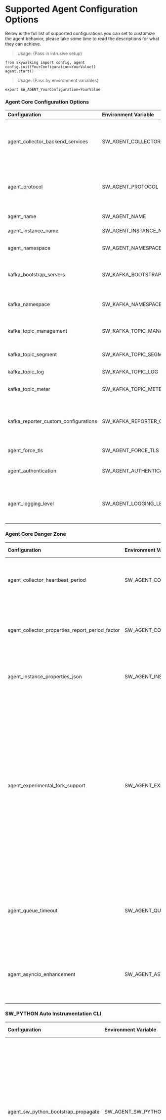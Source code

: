 # Supported Agent Configuration Options

Below is the full list of supported configurations you can set to
customize the agent behavior, please take some time to read the descriptions for what they can achieve.

> Usage: (Pass in intrusive setup)
```
from skywalking import config, agent
config.init(YourConfiguration=YourValue))
agent.start()
```
> Usage: (Pass by environment variables)
```
export SW_AGENT_YourConfiguration=YourValue
```

###  Agent Core Configuration Options
| Configuration | Environment Variable | Type | Default Value | Description |
| :------------ | :------------ | :------------ | :------------ | :------------ |
| agent_collector_backend_services | SW_AGENT_COLLECTOR_BACKEND_SERVICES | <class 'str'> | oap_host:oap_port | The backend OAP server address, 11800 is default OAP gRPC port, 12800 is HTTP, Kafka ignores this option and uses kafka_bootstrap_servers option. **This option should be changed accordingly with selected protocol** |
| agent_protocol | SW_AGENT_PROTOCOL | <class 'str'> | grpc | The protocol to communicate with the backend OAP, `http`, `grpc` or `kafka`, **we highly suggest using `grpc` in production as it's well optimized than `http`**. The `kafka` protocol provides an alternative way to submit data to the backend. |
| agent_name | SW_AGENT_NAME | <class 'str'> | Python Service Name | The name of your awesome Python service |
| agent_instance_name | SW_AGENT_INSTANCE_NAME | <class 'str'> | str(uuid.uuid1()).replace('-', '') | The name of this particular awesome Python service instance |
| agent_namespace | SW_AGENT_NAMESPACE | <class 'str'> |  | The agent namespace of the Python service (available as tag and the suffix of service name) |
| kafka_bootstrap_servers | SW_KAFKA_BOOTSTRAP_SERVERS | <class 'str'> | localhost:9092 | A list of host/port pairs to use for establishing the initial connection to your Kafka cluster. It is in the form of host1:port1,host2:port2,... (used for Kafka reporter protocol) |
| kafka_namespace | SW_KAFKA_NAMESPACE | <class 'str'> |  | The kafka namespace specified by OAP side SW_NAMESPACE, prepends the following kafka topic names with a `-`. |
| kafka_topic_management | SW_KAFKA_TOPIC_MANAGEMENT | <class 'str'> | skywalking-managements | Specifying Kafka topic name for service instance reporting and registering, this should be in sync with OAP |
| kafka_topic_segment | SW_KAFKA_TOPIC_SEGMENT | <class 'str'> | skywalking-segments | Specifying Kafka topic name for Tracing data, this should be in sync with OAP |
| kafka_topic_log | SW_KAFKA_TOPIC_LOG | <class 'str'> | skywalking-logs | Specifying Kafka topic name for Log data, this should be in sync with OAP |
| kafka_topic_meter | SW_KAFKA_TOPIC_METER | <class 'str'> | skywalking-meters | Specifying Kafka topic name for Meter data, this should be in sync with OAP |
| kafka_reporter_custom_configurations | SW_KAFKA_REPORTER_CUSTOM_CONFIGURATIONS | <class 'str'> |  | The configs to init KafkaProducer, supports the basic arguments (whose type is either `str`, `bool`, or `int`) listed [here](https://kafka-python.readthedocs.io/en/master/apidoc/KafkaProducer.html#kafka.KafkaProducer) This config only works from env variables, each one should be passed in `SW_KAFKA_REPORTER_CONFIG_<KEY_NAME>` |
| agent_force_tls | SW_AGENT_FORCE_TLS | <class 'bool'> | False | Use TLS for communication with SkyWalking OAP (no cert required) |
| agent_authentication | SW_AGENT_AUTHENTICATION | <class 'str'> |  | The authentication token to verify that the agent is trusted by the backend OAP, as for how to configure the backend, refer to [the yaml](https://github.com/apache/skywalking/blob/4f0f39ffccdc9b41049903cc540b8904f7c9728e/oap-server/server-bootstrap/src/main/resources/application.yml#L155-L158). |
| agent_logging_level | SW_AGENT_LOGGING_LEVEL | <class 'str'> | INFO | The level of agent self-logs, could be one of `CRITICAL`, `FATAL`, `ERROR`, `WARN`(`WARNING`), `INFO`, `DEBUG`. Please turn on debug if an issue is encountered to find out what's going on |
###  Agent Core Danger Zone
| Configuration | Environment Variable | Type | Default Value | Description |
| :------------ | :------------ | :------------ | :------------ | :------------ |
| agent_collector_heartbeat_period | SW_AGENT_COLLECTOR_HEARTBEAT_PERIOD | <class 'int'> | 30 | The agent will exchange heartbeat message with SkyWalking OAP backend every `period` seconds |
| agent_collector_properties_report_period_factor | SW_AGENT_COLLECTOR_PROPERTIES_REPORT_PERIOD_FACTOR | <class 'int'> | 10 | The agent will report service instance properties every `factor * heartbeat period` seconds default: 10*30 = 300 seconds |
| agent_instance_properties_json | SW_AGENT_INSTANCE_PROPERTIES_JSON | <class 'str'> |  | A custom JSON string to be reported as service instance properties, e.g. `{"key": "value"}` |
| agent_experimental_fork_support | SW_AGENT_EXPERIMENTAL_FORK_SUPPORT | <class 'bool'> | False | The agent will restart itself in any os.fork()-ed child process. Important Note: it's not suitable for short-lived processes as each one will create a new instance in SkyWalking dashboard in format of `service_instance-child(pid)`. This feature may not work when a precise combination of gRPC + Python 3.7 + subprocess (not fork) is used together. The agent will output a warning log when using on Python 3.7 for such a reason. |
| agent_queue_timeout | SW_AGENT_QUEUE_TIMEOUT | <class 'int'> | 1 | DANGEROUS - This option controls the interval of each bulk report from telemetry data queues Do not modify unless you have evaluated its impact given your service load. |
| agent_asyncio_enhancement | SW_AGENT_ASYNCIO_ENHANCEMENT | <class 'bool'> | False | Replace the threads to asyncio coroutines in network IO task with the OAP This option is experimental and may not work as expected. |
###  SW_PYTHON Auto Instrumentation CLI
| Configuration | Environment Variable | Type | Default Value | Description |
| :------------ | :------------ | :------------ | :------------ | :------------ |
| agent_sw_python_bootstrap_propagate | SW_AGENT_SW_PYTHON_BOOTSTRAP_PROPAGATE | <class 'bool'> | False | Special: can only be passed via environment. This config controls the child process agent bootstrap behavior in `sw-python` CLI, if set to `False`, a valid child process will not boot up a SkyWalking Agent. Please refer to the [CLI Guide](CLI.md) for details. |
| agent_sw_python_cli_debug_enabled | SW_AGENT_SW_PYTHON_CLI_DEBUG_ENABLED | <class 'bool'> | False | Special: can only be passed via environment. This config controls the CLI and agent logging debug mode, if set to `True`, the CLI and agent will print out debug logs. Please refer to the [CLI Guide](CLI.md) for details. Important: this config will set agent logging level to `DEBUG` as well, do not use it in production otherwise it will flood your logs. This normally shouldn't be pass as a simple flag -d will be the same. |
###  Trace Reporter Configurations
| Configuration | Environment Variable | Type | Default Value | Description |
| :------------ | :------------ | :------------ | :------------ | :------------ |
| agent_trace_reporter_max_buffer_size | SW_AGENT_TRACE_REPORTER_MAX_BUFFER_SIZE | <class 'int'> | 10000 | The maximum queue backlog size for sending the segment data to backend, segments beyond this are silently dropped |
| agent_trace_ignore_path | SW_AGENT_TRACE_IGNORE_PATH | <class 'str'> |  | You can setup multiple URL path patterns, The endpoints match these patterns wouldn't be traced. the current matching rules follow Ant Path match style , like /path/*, /path/**, /path/?. |
| agent_ignore_suffix | SW_AGENT_IGNORE_SUFFIX | <class 'str'> | .jpg,.jpeg,.js,.css,.png,.bmp,.gif,.ico,.mp3,.mp4,.html,.svg  | If the operation name of the first span is included in this set, this segment should be ignored. |
| correlation_element_max_number | SW_CORRELATION_ELEMENT_MAX_NUMBER | <class 'int'> | 3 | Max element count of the correlation context. |
| correlation_value_max_length | SW_CORRELATION_VALUE_MAX_LENGTH | <class 'int'> | 128 | Max value length of correlation context element. |
###  Profiling Configurations
| Configuration | Environment Variable | Type | Default Value | Description |
| :------------ | :------------ | :------------ | :------------ | :------------ |
| agent_profile_active | SW_AGENT_PROFILE_ACTIVE | <class 'bool'> | True | If `True`, Python agent will enable profiler when user create a new profiling task. |
| agent_collector_get_profile_task_interval | SW_AGENT_COLLECTOR_GET_PROFILE_TASK_INTERVAL | <class 'int'> | 20 | The number of seconds between two profile task query. |
| agent_profile_max_parallel | SW_AGENT_PROFILE_MAX_PARALLEL | <class 'int'> | 5 | The number of parallel monitor segment count. |
| agent_profile_duration | SW_AGENT_PROFILE_DURATION | <class 'int'> | 10 | The maximum monitor segment time(minutes), if current segment monitor time out of limit, then stop it. |
| agent_profile_dump_max_stack_depth | SW_AGENT_PROFILE_DUMP_MAX_STACK_DEPTH | <class 'int'> | 500 | The number of max dump thread stack depth |
| agent_profile_snapshot_transport_buffer_size | SW_AGENT_PROFILE_SNAPSHOT_TRANSPORT_BUFFER_SIZE | <class 'int'> | 50 | The number of snapshot transport to backend buffer size |
###  Log Reporter Configurations
| Configuration | Environment Variable | Type | Default Value | Description |
| :------------ | :------------ | :------------ | :------------ | :------------ |
| agent_log_reporter_active | SW_AGENT_LOG_REPORTER_ACTIVE | <class 'bool'> | True | If `True`, Python agent will report collected logs to the OAP or Satellite. Otherwise, it disables the feature. |
| agent_log_reporter_safe_mode | SW_AGENT_LOG_REPORTER_SAFE_MODE | <class 'bool'> | False | If `True`, Python agent will filter out HTTP basic auth information from log records. By default, it disables the feature due to potential performance impact brought by regular expression |
| agent_log_reporter_max_buffer_size | SW_AGENT_LOG_REPORTER_MAX_BUFFER_SIZE | <class 'int'> | 10000 | The maximum queue backlog size for sending log data to backend, logs beyond this are silently dropped. |
| agent_log_reporter_level | SW_AGENT_LOG_REPORTER_LEVEL | <class 'str'> | WARNING | This config specifies the logger levels of concern, any logs with a level below the config will be ignored. |
| agent_log_reporter_ignore_filter | SW_AGENT_LOG_REPORTER_IGNORE_FILTER | <class 'bool'> | False | This config customizes whether to ignore the application-defined logger filters, if `True`, all logs are reported disregarding any filter rules. |
| agent_log_reporter_formatted | SW_AGENT_LOG_REPORTER_FORMATTED | <class 'bool'> | True | If `True`, the log reporter will transmit the logs as formatted. Otherwise, puts logRecord.msg and logRecord.args into message content and tags(`argument.n`), respectively. Along with an `exception` tag if an exception was raised. Only applies to logging module. |
| agent_log_reporter_layout | SW_AGENT_LOG_REPORTER_LAYOUT | <class 'str'> | %(asctime)s [%(threadName)s] %(levelname)s %(name)s - %(message)s | The log reporter formats the logRecord message based on the layout given. Only applies to logging module. |
| agent_cause_exception_depth | SW_AGENT_CAUSE_EXCEPTION_DEPTH | <class 'int'> | 10 | This configuration is shared by log reporter and tracer. This config limits agent to report up to `limit` stacktrace, please refer to [Python traceback]( https://docs.python.org/3/library/traceback.html#traceback.print_tb) for more explanations. |
###  Meter Reporter Configurations
| Configuration | Environment Variable | Type | Default Value | Description |
| :------------ | :------------ | :------------ | :------------ | :------------ |
| agent_meter_reporter_active | SW_AGENT_METER_REPORTER_ACTIVE | <class 'bool'> | True | If `True`, Python agent will report collected meters to the OAP or Satellite. Otherwise, it disables the feature. |
| agent_meter_reporter_max_buffer_size | SW_AGENT_METER_REPORTER_MAX_BUFFER_SIZE | <class 'int'> | 10000 | The maximum queue backlog size for sending meter data to backend, meters beyond this are silently dropped. |
| agent_meter_reporter_period | SW_AGENT_METER_REPORTER_PERIOD | <class 'int'> | 20 | The interval in seconds between each meter data report |
| agent_pvm_meter_reporter_active | SW_AGENT_PVM_METER_REPORTER_ACTIVE | <class 'bool'> | True | If `True`, Python agent will report collected Python Virtual Machine (PVM) meters to the OAP or Satellite. Otherwise, it disables the feature. |
###  Plugin Related configurations
| Configuration | Environment Variable | Type | Default Value | Description |
| :------------ | :------------ | :------------ | :------------ | :------------ |
| agent_disable_plugins | SW_AGENT_DISABLE_PLUGINS | <class 'list'> | [''] | The name patterns in comma-separated pattern, plugins whose name matches one of the pattern won't be installed |
| plugin_http_http_params_length_threshold | SW_PLUGIN_HTTP_HTTP_PARAMS_LENGTH_THRESHOLD | <class 'int'> | 1024 | When `COLLECT_HTTP_PARAMS` is enabled, how many characters to keep and send to the OAP backend, use negative values to keep and send the complete parameters, NB. this config item is added for the sake of performance. |
| plugin_http_ignore_method | SW_PLUGIN_HTTP_IGNORE_METHOD | <class 'str'> |  | Comma-delimited list of http methods to ignore (GET, POST, HEAD, OPTIONS, etc...) |
| plugin_sql_parameters_max_length | SW_PLUGIN_SQL_PARAMETERS_MAX_LENGTH | <class 'int'> | 0 | The maximum length of the collected parameter, parameters longer than the specified length will be truncated, length 0 turns off parameter tracing |
| plugin_pymongo_trace_parameters | SW_PLUGIN_PYMONGO_TRACE_PARAMETERS | <class 'bool'> | False | Indicates whether to collect the filters of pymongo |
| plugin_pymongo_parameters_max_length | SW_PLUGIN_PYMONGO_PARAMETERS_MAX_LENGTH | <class 'int'> | 512 | The maximum length of the collected filters, filters longer than the specified length will be truncated |
| plugin_elasticsearch_trace_dsl | SW_PLUGIN_ELASTICSEARCH_TRACE_DSL | <class 'bool'> | False | If true, trace all the DSL(Domain Specific Language) in ElasticSearch access, default is false |
| plugin_flask_collect_http_params | SW_PLUGIN_FLASK_COLLECT_HTTP_PARAMS | <class 'bool'> | False | This config item controls that whether the Flask plugin should collect the parameters of the request. |
| plugin_sanic_collect_http_params | SW_PLUGIN_SANIC_COLLECT_HTTP_PARAMS | <class 'bool'> | False | This config item controls that whether the Sanic plugin should collect the parameters of the request. |
| plugin_django_collect_http_params | SW_PLUGIN_DJANGO_COLLECT_HTTP_PARAMS | <class 'bool'> | False | This config item controls that whether the Django plugin should collect the parameters of the request. |
| plugin_fastapi_collect_http_params | SW_PLUGIN_FASTAPI_COLLECT_HTTP_PARAMS | <class 'bool'> | False | This config item controls that whether the FastAPI plugin should collect the parameters of the request. |
| plugin_bottle_collect_http_params | SW_PLUGIN_BOTTLE_COLLECT_HTTP_PARAMS | <class 'bool'> | False | This config item controls that whether the Bottle plugin should collect the parameters of the request. |
| plugin_celery_parameters_length | SW_PLUGIN_CELERY_PARAMETERS_LENGTH | <class 'int'> | 512 | The maximum length of `celery` functions parameters, longer than this will be truncated, 0 turns off |
